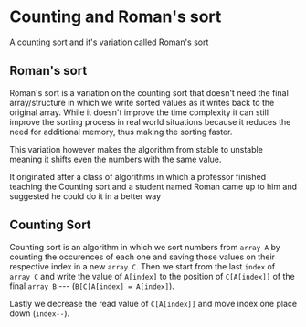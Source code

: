 # Counting and Roman's sort
A counting sort and it's variation called Roman's sort

## Roman's sort
Roman's sort is a variation on the counting sort that doesn't need the final array/structure in which we write sorted values as it writes back to the original array. While it doesn't improve the time complexity it can still improve the sorting process in real world situations because it reduces the need for additional memory, thus making the sorting faster.

This variation however makes the algorithm from stable to unstable meaning it shifts even the numbers with the same value.

It originated after a class of algorithms in which a professor finished teaching the Counting sort and a student named Roman came up to him and suggested he could do it in a better way

## Counting Sort

Counting sort is an algorithm in which we sort numbers from `array A` by counting the occurences of each one and saving those values on their respective index in a new `array C`. Then we start from the last `index` of `array C` and write the value of `A[index]` to the position of `C[A[index]]` of the final `array B` --- (`B[C[A[index] = A[index]`). 

Lastly we decrease the read value of `C[A[index]]` and move index one place down (`index--`).
